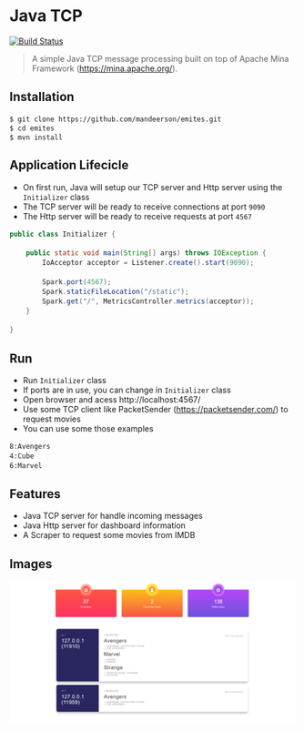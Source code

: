 # Java TCP 
[![Build Status](https://travis-ci.com/mandeerson/emites.svg?branch=master)](https://travis-ci.com/mandeerson/emites)

> A simple Java TCP message processing built on top of Apache Mina Framework (https://mina.apache.org/).

## Installation

```shell
$ git clone https://github.com/mandeerson/emites.git
$ cd emites
$ mvn install
```

## Application Lifecicle

- On first run, Java will setup our TCP server and Http server using the `Initializer` class
- The TCP server will be ready to receive connections at port `9090`
- The Http server will be ready to receive requests at port `4567`

```java
public class Initializer {

    public static void main(String[] args) throws IOException {
        IoAcceptor acceptor = Listener.create().start(9090);

        Spark.port(4567);
        Spark.staticFileLocation("/static");
        Spark.get("/", MetricsController.metrics(acceptor));
    }

}

```

## Run

- Run `Initializer` class
- If ports are in use, you can change in `Initializer` class
- Open browser and acess http://localhost:4567/
- Use some TCP client like PacketSender (https://packetsender.com/) to request movies
- You can use some those examples

```sh
8:Avengers
4:Cube
6:Marvel
```

## Features
- Java TCP server for handle incoming messages
- Java Http server for dashboard information
- A Scraper to request some movies from IMDB

## Images

![Dashboard](/dashboard.png?raw=true "Dashboard")